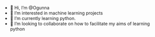 - 👋 Hi, I’m @Ogunna
- 👀 I’m interested in machine learning projects
- 🌱 I’m currently learning python.
- 💞️ I’m looking to collaborate on how to facilitate my aims of learning python


<!---
Ogunna/Ogunna is a ✨ special ✨ repository because its `README.md` (this file) appears on your GitHub profile.
You can click the Preview link to take a look at your changes.
--->
